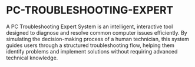 ﻿# PC-TROUBLESHOOTING-EXPERT
 
A PC Troubleshooting Expert System is an intelligent, interactive tool designed to diagnose and resolve common computer issues efficiently. By simulating the decision-making process of a human technician, this system guides users through a structured troubleshooting flow, helping them identify problems and implement solutions without requiring advanced technical knowledge.


